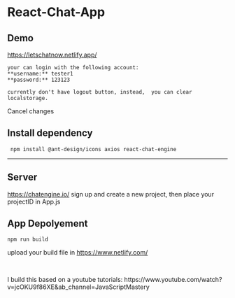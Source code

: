 # React-Chat-App
## Demo
https://letschatnow.netlify.app/ 
```
your can login with the following account: 
**username:** tester1 
**password:** 123123  

currently don't have logout button, instead,  you can clear localstorage.

```
Cancel changes


## Install dependency 
```
 npm install @ant-design/icons axios react-chat-engine
```

---

## Server
https://chatengine.io/
sign up and create a new project, then place your projectID in App.js
## App Depolyement
```
npm run build
```
upload your build file in https://www.netlify.com/

<br>
<p>I build this based on a youtube tutorials: https://www.youtube.com/watch?v=jcOKU9f86XE&ab_channel=JavaScriptMastery</p>
